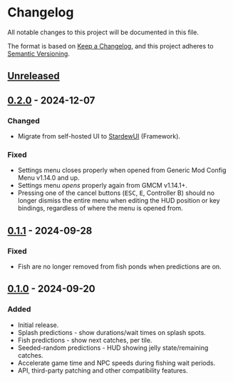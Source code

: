 # Changelog

All notable changes to this project will be documented in this file.

The format is based on [Keep a Changelog](https://keepachangelog.com/en/1.1.0/), and this project adheres to [Semantic Versioning](https://semver.org/spec/v2.0.0.html).

## [Unreleased]

## [0.2.0] - 2024-12-07

### Changed

- Migrate from self-hosted UI to [StardewUI](https://github.com/focustense/StardewUI/releases) (Framework).

### Fixed

- Settings menu closes properly when opened from Generic Mod Config Menu v1.14.0 and up.
- Settings menu _opens_ properly again from GMCM v1.14.1+.
- Pressing one of the cancel buttons (<kbd>ESC</kbd>, <kbd>E</kbd>, Controller B) should no longer dismiss the entire menu when editing the HUD position or key bindings, regardless of where the menu is opened from.

## [0.1.1] - 2024-09-28

### Fixed

- Fish are no longer removed from fish ponds when predictions are on.

## [0.1.0] - 2024-09-20

### Added

- Initial release.
- Splash predictions - show durations/wait times on splash spots.
- Fish predictions - show next catches, per tile.
- Seeded-random predictions - HUD showing jelly state/remaining catches.
- Accelerate game time and NPC speeds during fishing wait periods.
- API, third-party patching and other compatibility features.

[Unreleased]: https://github.com/focustense/StardewFishingSea/compare/v0.2.0...HEAD
[0.2.0]: https://github.com/focustense/StardewFishingSea/compare/v0.1.1...v0.2.0
[0.1.1]: https://github.com/focustense/StardewFishingSea/compare/v0.1.0...v0.1.1
[0.1.0]: https://github.com/focustense/StardewFishingSea/tree/v0.1.0
